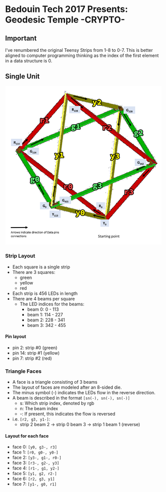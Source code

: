 # Bedouin Tech 2017 Presents: Geodesic Temple -CRYPTO-

## Important

I've renumbered the original Teensy Strips from 1-8 to 0-7. This is better aligned to computer programming thinking as the index of the first element in a data structure is 0.

## Single Unit

![Single Unit](./assets/layoutWithBeamIndices.png)

### Strip Layout

- Each square is a single strip
- There are 3 squares:
  - green
  - yellow
  - red
- Each strip is 456 LEDs in length
- There are 4 beams per square
  - The LED indices for the beams:
    - beam 0: 0 - 113
    - beam 1: 114 - 227
    - beam 2: 228 - 341
    - beam 3: 342 - 455

#### Pin layout

- pin 2:  strip #0  (green)
- pin 14: strip #1 (yellow)
- pin 7:  strip #2 (red)

### Triangle Faces

- A face is a triangle consisting of 3 beams
- The layout of faces are modeled after an 8-sided die.
- The minus symbol (-) indicates the LEDs flow in the reverse direction.
- A beam is described in the format `[sn(-), sn(-), sn(-)]`
  - s: Which strip index, denoted by rgb
  - n: The beam index
  - -: If present, this indicates the flow is reversed
- i.e. `[r2, g3, y1-]`:
  - strip 2 beam 2 -> strip 0 beam 3 -> strip 1 beam 1 (reverse)

#### Layout for each face

- face 0: `[y0, g3-, r3]`
- face 1: `[r0, g0-, y0-]`
- face 2: `[y3-, g1-, r0-]`
- face 3: `[r3-, g2-, y3]`
- face 4: `[r1-, g1, y2-]`
- face 5: `[y1, g2, r2-]`
- face 6: `[r2, g3, y1]`
- face 7: `[y1-, g0, r1]`
